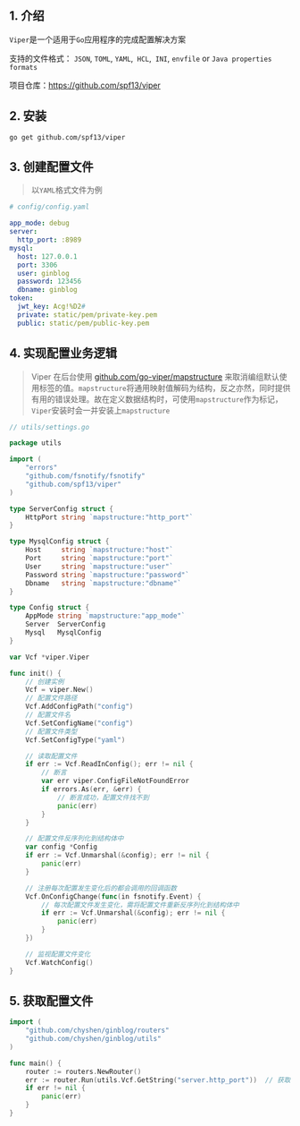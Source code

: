 ## 1. 介绍

`Viper`是一个适用于`Go`应用程序的完成配置解决方案

支持的文件格式： `JSON`, `TOML`, `YAML`,` HCL`,` INI`, `envfile` or `Java properties formats`

项目仓库：https://github.com/spf13/viper



## 2. 安装

```shell
go get github.com/spf13/viper
```



## 3. 创建配置文件

> 以`YAML`格式文件为例

```yaml
# config/config.yaml

app_mode: debug
server:
  http_port: :8989
mysql:
  host: 127.0.0.1
  port: 3306
  user: ginblog
  password: 123456
  dbname: ginblog
token:
  jwt_key: Acg!%D2#
  private: static/pem/private-key.pem
  public: static/pem/public-key.pem

```



## 4. 实现配置业务逻辑

> Viper 在后台使用 [github.com/go-viper/mapstructure](https://github.com/go-viper/mapstructure) 来取消编组默认使用标签的值。`mapstructure`将通用映射值解码为结构，反之亦然，同时提供有用的错误处理。故在定义数据结构时，可使用`mapstructure`作为标记，`Viper`安装时会一并安装上`mapstructure`

```go
// utils/settings.go

package utils

import (
	"errors"
	"github.com/fsnotify/fsnotify"
	"github.com/spf13/viper"
)

type ServerConfig struct {
	HttpPort string `mapstructure:"http_port"`
}

type MysqlConfig struct {
	Host     string `mapstructure:"host"`
	Port     string `mapstructure:"port"`
	User     string `mapstructure:"user"`
	Password string `mapstructure:"password"`
	Dbname   string `mapstructure:"dbname"`
}

type Config struct {
	AppMode string `mapstructure:"app_mode"`
	Server  ServerConfig
	Mysql   MysqlConfig
}

var Vcf *viper.Viper

func init() {
	// 创建实例
	Vcf = viper.New()
	// 配置文件路径
	Vcf.AddConfigPath("config")
	// 配置文件名
	Vcf.SetConfigName("config")
	// 配置文件类型
	Vcf.SetConfigType("yaml")

	// 读取配置文件
	if err := Vcf.ReadInConfig(); err != nil {
		// 断言
		var err viper.ConfigFileNotFoundError
		if errors.As(err, &err) {
			// 断言成功，配置文件找不到
			panic(err)
		}
	}

	// 配置文件反序列化到结构体中
	var config *Config
	if err := Vcf.Unmarshal(&config); err != nil {
		panic(err)
	}

	// 注册每次配置发生变化后的都会调用的回调函数
	Vcf.OnConfigChange(func(in fsnotify.Event) {
		// 每次配置文件发生变化，需将配置文件重新反序列化到结构体中
		if err := Vcf.Unmarshal(&config); err != nil {
			panic(err)
		}
	})

	// 监视配置文件变化
	Vcf.WatchConfig()
}
```



## 5. 获取配置文件

```go
import (
	"github.com/chyshen/ginblog/routers"
	"github.com/chyshen/ginblog/utils"
)

func main() {
	router := routers.NewRouter()
    err := router.Run(utils.Vcf.GetString("server.http_port"))	// 获取配置文件中http_port值
	if err != nil {
		panic(err)
	}
}
```

